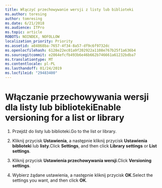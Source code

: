 ```yaml
---
title: Włączyć przechowywanie wersji z listy lub biblioteki
ms.author: toresing
author: tomresing
ms.date: 6/21/2018
ms.audience: ITPro
ms.topic: article
ROBOTS: NOINDEX, NOFOLLOW
localization_priority: Priority
ms.assetid: a84868ba-7657-4f34-8a57-df9c6f9732dc
ms.openlocfilehash: 6128e22ec01a9f202922a1108e767b25f1a636b4
ms.sourcegitcommit: e2864efcfb493b6e46b662b746661a61232bdba7
ms.translationtype: MT
ms.contentlocale: pl-PL
ms.lasthandoff: 01/24/2019
ms.locfileid: "29483400"
---
```

# <a name="enable-versioning-for-a-list-or-library"></a><span data-ttu-id="56fa1-102">Włączanie przechowywania wersji dla listy lub biblioteki</span><span class="sxs-lookup"><span data-stu-id="56fa1-102">Enable versioning for a list or library</span></span>

1. <span data-ttu-id="56fa1-103">Przejdź do listy lub biblioteki.</span><span class="sxs-lookup"><span data-stu-id="56fa1-103">Go to the list or library.</span></span>
    
2. <span data-ttu-id="56fa1-104">Kliknij przycisk **Ustawienia**, a następnie kliknij przycisk **Ustawienia biblioteki** lub **listy**.</span><span class="sxs-lookup"><span data-stu-id="56fa1-104">Click **Settings**, and then click **Library settings** or **List settings**.</span></span>
    
3. <span data-ttu-id="56fa1-105">Kliknij przycisk **Ustawienia przechowywania wersji**.</span><span class="sxs-lookup"><span data-stu-id="56fa1-105">Click **Versioning settings**.</span></span>
    
4. <span data-ttu-id="56fa1-106">Wybierz żądane ustawienia, a następnie kliknij przycisk **OK**.</span><span class="sxs-lookup"><span data-stu-id="56fa1-106">Select the settings you want, and then click **OK**.</span></span>
    

